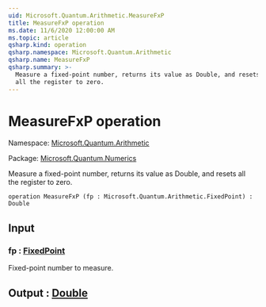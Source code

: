 ```yaml
---
uid: Microsoft.Quantum.Arithmetic.MeasureFxP
title: MeasureFxP operation
ms.date: 11/6/2020 12:00:00 AM
ms.topic: article
qsharp.kind: operation
qsharp.namespace: Microsoft.Quantum.Arithmetic
qsharp.name: MeasureFxP
qsharp.summary: >-
  Measure a fixed-point number, returns its value as Double, and resets
  all the register to zero.
---
```


# MeasureFxP operation

Namespace: [Microsoft.Quantum.Arithmetic](xref:Microsoft.Quantum.Arithmetic)

Package: [Microsoft.Quantum.Numerics](https://nuget.org/packages/Microsoft.Quantum.Numerics)


Measure a fixed-point number, returns its value as Double, and resetsall the register to zero.

```qsharp
operation MeasureFxP (fp : Microsoft.Quantum.Arithmetic.FixedPoint) : Double
```


## Input

### fp : [FixedPoint](xref:Microsoft.Quantum.Arithmetic.FixedPoint)

Fixed-point number to measure.



## Output : [Double](xref:microsoft.quantum.lang-ref.double)

